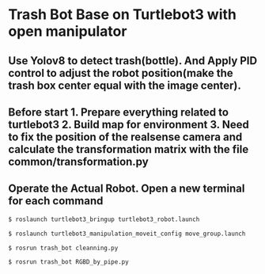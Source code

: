 # Trash Bot Base on Turtlebot3 with open manipulator
## Use Yolov8 to detect trash(bottle). And Apply PID control to adjust the robot position(make the trash box center equal with the image center). 
## Before start 1. Prepare everything related to turtlebot3 2. Build map for environment 3. Need to fix the position of the realsense camera and calculate the transformation matrix with the file common/transformation.py
## Operate the Actual Robot. Open a new terminal for each command
``` bash
$ roslaunch turtlebot3_bringup turtlebot3_robot.launch
```
``` bash
$ roslaunch turtlebot3_manipulation_moveit_config move_group.launch
```
``` bash
$ rosrun trash_bot cleanning.py
```
``` bash
$ rosrun trash_bot RGBD_by_pipe.py
```



